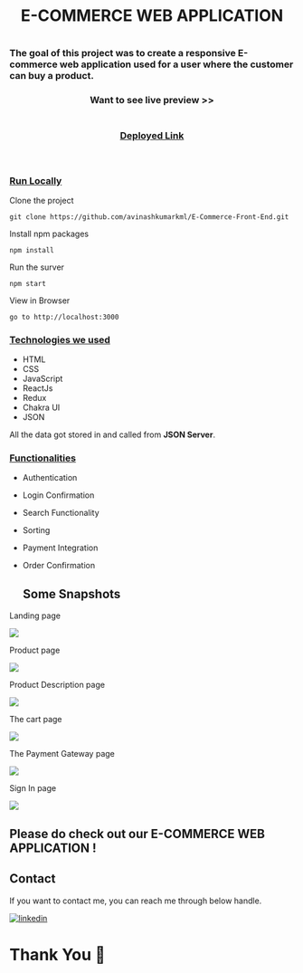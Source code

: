 <h1 align="center"> E-COMMERCE WEB APPLICATION <h1/>  

<h3>The goal of this project was to create a responsive E-commerce web application used for a user where the customer can buy a product.</h3>

<div style='page-break-after: always'></div>

<h3 align="center" > Want to see live preview >><h3>
<p align="center">
<br />
<a target="blank" href="https://e-commerce-two-psi.vercel.app/">Deployed Link</a>
</p>

<br />

### <u>Run Locally</u>

Clone the project

```
git clone https://github.com/avinashkumarkml/E-Commerce-Front-End.git
```

Install npm packages

```
npm install
```

Run the surver

```
npm start
```

View in Browser

```
go to http://localhost:3000
```

<div style='page-break-after: always'></div>

### <u>Technologies we used</u>

- HTML
- CSS
- JavaScript
- ReactJs
- Redux
- Chakra UI
- JSON

All the data got stored in and called from <b>JSON Server</b>.

<div style='page-break-after: always'></div>

### <u>Functionalities</u>

- Authentication
- Login Confirmation
- Search Functionality
- Sorting
- Payment Integration
- Order Confirmation
  
  ## Some Snapshots
<p>Landing page</p>
<img src="https://miro.medium.com/max/1100/1*r8_n9TLtommCfwfzy8LlMQ.webp"/>

<p>Product page</p>
<img src="https://miro.medium.com/max/1100/1*rBq2iiLPCv5o3b5QHUoAbg.webp"/>

<p>Product Description page</p>
<img src="https://miro.medium.com/max/1100/1*3FaTA6kGH8wlE08f8_BeVQ.webp"/>

<p>The cart page</p>
<img src="https://miro.medium.com/max/1100/1*HX7btt9ieMIpweVMOVZPWw.webp"/>

<p>The Payment Gateway page</p>
<img src="https://miro.medium.com/max/1100/1*gNrATdYuV6xUVJZfXM7V_A.webp"/>
  
<p>Sign In page</p>
<img src="https://miro.medium.com/max/1100/1*qIOFdM6ec61xDPEDk7hakQ.webp"/>
  
## Please do check out our E-COMMERCE WEB APPLICATION !

<h2>Contact</h2>

If you want to contact me, you can reach me through below handle.

[![linkedin](https://img.shields.io/badge/Avinash-0077B5?style=for-the-badge&logo=linkedin&logoColor=white)]([https://www.linkedin.com/in/manish-reddy-76063a222/](https://www.linkedin.com/in/avinashdeveloper/))

# Thank You :sparkling_heart:
